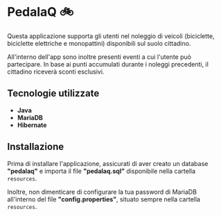# PedalaQ 🚲  

Questa applicazione supporta gli utenti nel noleggio di veicoli (biciclette, biciclette elettriche e monopattini) disponibili sul suolo cittadino.  

All'interno dell'app sono inoltre presenti eventi a cui l'utente può partecipare. In base ai punti accumulati durante i noleggi precedenti, il cittadino riceverà sconti esclusivi.  

## Tecnologie utilizzate  
- **Java**  
- **MariaDB**
- **Hibernate** 

## Installazione  
Prima di installare l'applicazione, assicurati di aver creato un database **"pedalaq"** e importa il file **"pedalaq.sql"** disponibile nella cartella `resources`.  

Inoltre, non dimenticare di configurare la tua password di MariaDB all'interno del file **"config.properties"**, situato sempre nella cartella `resources`.  

